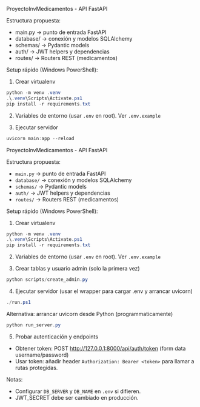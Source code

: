 ProyectoInvMedicamentos - API FastAPI

Estructura propuesta:

- main.py -> punto de entrada FastAPI
- database/ -> conexión y modelos SQLAlchemy
- schemas/ -> Pydantic models
- auth/ -> JWT helpers y dependencias
- routes/ -> Routers REST (medicamentos)

Setup rápido (Windows PowerShell):

1. Crear virtualenv

```powershell
python -m venv .venv
.\.venv\Scripts\Activate.ps1
pip install -r requirements.txt
```

2. Variables de entorno (usar `.env` en root). Ver `.env.example`

3. Ejecutar servidor

```powershell
uvicorn main:app --reload
```

ProyectoInvMedicamentos - API FastAPI

Estructura propuesta:

- `main.py` -> punto de entrada FastAPI
- `database/` -> conexión y modelos SQLAlchemy
- `schemas/` -> Pydantic models
- `auth/` -> JWT helpers y dependencias
- `routes/` -> Routers REST (medicamentos)

Setup rápido (Windows PowerShell):

1. Crear virtualenv

```powershell
python -m venv .venv
.\.venv\Scripts\Activate.ps1
pip install -r requirements.txt
```

2. Variables de entorno (usar `.env` en root). Ver `.env.example`

3. Crear tablas y usuario admin (solo la primera vez)

```powershell
python scripts/create_admin.py
```

4. Ejecutar servidor (usar el wrapper para cargar .env y arrancar uvicorn)

```powershell
./run.ps1
```

Alternativa: arrancar uvicorn desde Python (programmaticamente)

```powershell
python run_server.py
```

5. Probar autenticación y endpoints

- Obtener token: POST http://127.0.0.1:8000/api/auth/token (form data username/password)
- Usar token: añadir header `Authorization: Bearer <token>` para llamar a rutas protegidas.

Notas:
- Configurar `DB_SERVER` y `DB_NAME` en `.env` si difieren.
- JWT_SECRET debe ser cambiado en producción.
